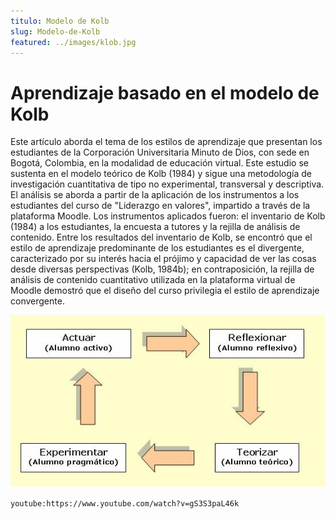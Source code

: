 ```yaml
---
titulo: Modelo de Kolb
slug: Modelo-de-Kolb
featured: ../images/klob.jpg
---
```


# Aprendizaje basado en el modelo de Kolb

Este artículo aborda el tema de los estilos de aprendizaje que presentan los estudiantes de la Corporación Universitaria Minuto de Dios, con sede en Bogotá, Colombia, en la modalidad de educación virtual. Este estudio se sustenta en el modelo teórico de Kolb (1984) y sigue una metodología de investigación cuantitativa de tipo no experimental, transversal y descriptiva. El análisis se aborda a partir de la aplicación de los instrumentos a los estudiantes del curso de &quot;Liderazgo en valores&quot;, impartido a través de la plataforma Moodle. Los instrumentos aplicados fueron: el inventario de Kolb (1984) a los estudiantes, la encuesta a tutores y la rejilla de análisis de contenido. Entre los resultados del inventario de Kolb, se encontró que el estilo de aprendizaje predominante de los estudiantes es el divergente, caracterizado por su interés hacia el prójimo y capacidad de ver las cosas desde diversas perspectivas (Kolb, 1984b); en contraposición, la rejilla de análisis de contenido cuantitativo utilizada en la plataforma virtual de Moodle demostró que el diseño del curso privilegia el estilo de aprendizaje convergente.

![](../images/klob.jpg)

`youtube:https://www.youtube.com/watch?v=gS3S3paL46k`

